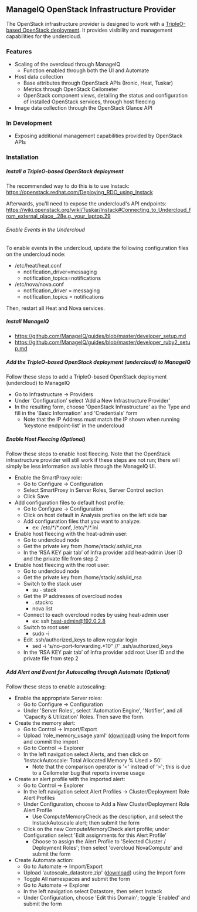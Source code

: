 ## ManageIQ OpenStack Infrastructure Provider

The OpenStack infrastructure provider is designed to work with a [TripleO-based OpenStack deployment](https://wiki.openstack.org/wiki/TripleO).  It provides visibility and management capabilities for the undercloud.

### Features

* Scaling of the overcloud through ManageIQ
   * Function enabled through both the UI and Automate
* Host data collection
   * Base attributes through OpenStack APIs (Ironic, Heat, Tuskar)
   * Metrics through OpenStack Ceilometer
   * OpenStack component views, detailing the status and configuration of installed OpenStack services, through host fleecing
* Image data collection through the OpenStack Glance API

### In Development

* Exposing additional management capabilities provided by OpenStack APIs

### Installation

##### Install a TripleO-based OpenStack deployment

The recommended way to do this is to use Instack: https://openstack.redhat.com/Deploying_RDO_using_Instack

Afterwards, you'll need to expose the undercloud's API endpoints: https://wiki.openstack.org/wiki/Tuskar/Instack#Connecting_to_Undercloud_from_external_place_.28e.g._your_laptop.29

###### Enable Events in the Undercloud

To enable events in the undercloud, update the following configuration files on the undercloud node:

* /etc/heat/heat.conf
   * notification_driver=messaging
   * notification_topics=notifications
* /etc/nova/nova.conf
   * notification_driver = messaging
   * notification_topics = notifications

Then, restart all Heat and Nova services.

##### Install ManageIQ

* https://github.com/ManageIQ/guides/blob/master/developer_setup.md
* https://github.com/ManageIQ/guides/blob/master/developer_ruby2_setup.md

##### Add the TripleO-based OpenStack deployment (undercloud) to ManageIQ

Follow these steps to add a TripleO-based OpenStack deployment (undercloud) to ManageIQ

* Go to Infrastructure -> Providers
* Under 'Configuration' select 'Add a New Infrastructure Provider'
* In the resulting form, choose 'OpenStack Infrastructure' as the Type and fill in the 'Basic Information' and 'Credentials' form
   * Note that the IP Address must match the IP shown when running 'keystone endpoint-list' in the undercloud

##### Enable Host Fleecing (Optional)

Follow these steps to enable host fleecing.  Note that the OpenStack infrastructure provider will still work if these steps are not run; there will simply be less information available through the ManageIQ UI.

* Enable the SmartProxy role:
   * Go to Configure -> Configuration
   * Select SmartProxy in Server Roles, Server Control section
   * Click Save
* Add configuration files to default host profile:
   * Go to Configure -> Configuration
   * Click on host default in Analysis profiles on the left side bar
   * Add configuration files that you want to analyze:
      * ex: /etc/\*/\*.conf, /etc/\*/\*.ini
* Enable host fleecing with the heat-admin user:
   * Go to undercloud node
   * Get the private key from /home/stack/.ssh/id_rsa
   * In the ‘RSA KEY pair tab’ of Infra provider add heat-admin User ID and the private file from step 2
* Enable host fleecing with the root user:
   * Go to undercloud node
   * Get the private key from /home/stack/.ssh/id_rsa
   * Switch to the stack user
      * su - stack
   * Get the IP addresses of overcloud nodes
      * . stackrc
      * nova list
   * Connect to each overcloud nodes by using heat-admin user
      * ex: ssh heat-admin@192.0.2.8
   * Switch to root user
      * sudo -i
   * Edit .ssh/authorized_keys to allow regular login
      * sed -i 's/no-port-forwarding.*10" //' .ssh/authorized_keys
   * In the ‘RSA KEY pair tab’ of Infra provider add root User ID and the private file from step 2

##### Add Alert and Event for Autoscaling through Automate (Optional)

Follow these steps to enable autoscaling:

* Enable the appropriate Server roles:
   * Go to Configure -> Configuration
   * Under 'Server Roles', select 'Automation Engine', 'Notifier', and all 'Capacity & Utilization' Roles.  Then save the form.
* Create the memory alert:
   * Go to Control -> Import/Export
   * Upload 'role_memory_usage.yaml' ([download](openstack_infra_files/role_memory_usage.yaml)) using the Import form and commit the import
   * Go to Control -> Explorer
   * In the left navigation select Alerts, and then click on 'InstackAutoscale: Total Allocated Memory % Used > 50'
      * Note that the comparison operator is '<' instead of '>'; this is due to a Ceilometer bug that reports inverse usage 
* Create an alert profile with the imported alert:
   * Go to Control -> Explorer
   * In the left navigation select Alert Profiles -> Cluster/Deployment Role Alert Profiles
   * Under Configuration, choose to Add a New Cluster/Deployment Role Alert Profile
      * Use ComputeMemoryCheck as the description, and select the InstackAutoscale alert; then submit the form
   * Click on the new ComputeMemoryCheck alert profile; under Configuration select 'Edit assignments for this Alert Profile'
      * Choose to assign the Alert Profile to 'Selected Cluster / Deployment Roles'; then select 'overcloud NovaCompute' and submit the form
* Create Automate action:
   * Go to Automate -> Import/Export
   * Upload 'autoscale_datastore.zip' ([download](openstack_infra_files/autoscale_datastore.zip)) using the Import form
   * Toggle All namespaces and submit the form
   * Go to Automate -> Explorer
   * In the left navigation select Datastore, then select Instack
   * Under Configuration, choose 'Edit this Domain'; toggle 'Enabled' and submit the form
